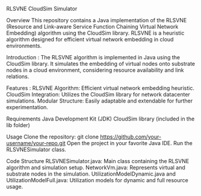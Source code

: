 RLSVNE CloudSim Simulator

Overview
This repository contains a Java implementation of the RLSVNE (Resource and Link-aware Service Function Chaining Virtual Network Embedding) algorithm using the CloudSim library. RLSVNE is a heuristic algorithm designed for efficient virtual network embedding in cloud environments.

Introduction :
The RLSVNE algorithm is implemented in Java using the CloudSim library. It simulates the embedding of virtual nodes onto substrate nodes in a cloud environment, considering resource availability and link relations.

Features :
RLSVNE Algorithm: Efficient virtual network embedding heuristic.
CloudSim Integration: Utilizes the CloudSim library for network datacenter simulations.
Modular Structure: Easily adaptable and extendable for further experimentation.

Requirements
Java Development Kit (JDK)
CloudSim library (included in the lib folder)

Usage
Clone the repository: git clone https://github.com/your-username/your-repo.git
Open the project in your favorite Java IDE.
Run the RLSVNESimulator class.

Code Structure
RLSVNESimulator.java: Main class containing the RLSVNE algorithm and simulation setup.
NetworkVm.java: Represents virtual and substrate nodes in the simulation.
UtilizationModelDynamic.java and UtilizationModelFull.java: Utilization models for dynamic and full resource usage.
